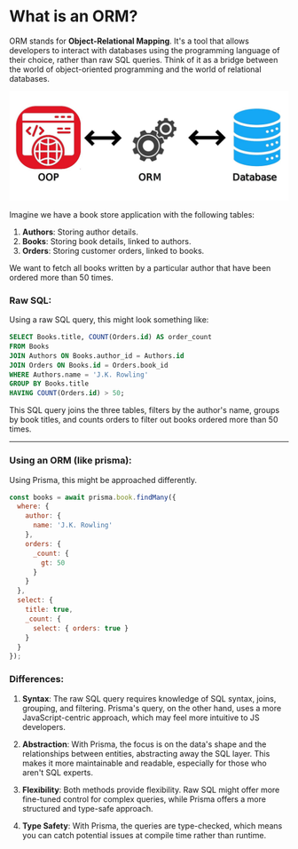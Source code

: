 # What is an ORM?

ORM stands for **Object-Relational Mapping**. It's a tool that allows developers to interact with databases using the programming language of their choice, rather than raw SQL queries. Think of it as a bridge between the world of object-oriented programming and the world of relational databases.

![orm-example](../../images/sql-orm.jpeg)

Imagine we have a book store application with the following tables:

1. **Authors**: Storing author details.
2. **Books**: Storing book details, linked to authors.
3. **Orders**: Storing customer orders, linked to books.

We want to fetch all books written by a particular author that have been ordered more than 50 times.

### Raw SQL:

Using a raw SQL query, this might look something like:

```sql
SELECT Books.title, COUNT(Orders.id) AS order_count 
FROM Books
JOIN Authors ON Books.author_id = Authors.id
JOIN Orders ON Books.id = Orders.book_id
WHERE Authors.name = 'J.K. Rowling'
GROUP BY Books.title
HAVING COUNT(Orders.id) > 50;
```

This SQL query joins the three tables, filters by the author's name, groups by book titles, and counts orders to filter out books ordered more than 50 times.

---

### Using an ORM (like prisma):

Using Prisma, this might be approached differently.

```javascript
const books = await prisma.book.findMany({
  where: {
    author: {
      name: 'J.K. Rowling'
    },
    orders: {
      _count: {
        gt: 50
      }
    }
  },
  select: {
    title: true,
    _count: {
      select: { orders: true }
    }
  }
});
```

### Differences:

1. **Syntax**: The raw SQL query requires knowledge of SQL syntax, joins, grouping, and filtering. Prisma's query, on the other hand, uses a more JavaScript-centric approach, which may feel more intuitive to JS developers.

2. **Abstraction**: With Prisma, the focus is on the data's shape and the relationships between entities, abstracting away the SQL layer. This makes it more maintainable and readable, especially for those who aren't SQL experts.

3. **Flexibility**: Both methods provide flexibility. Raw SQL might offer more fine-tuned control for complex queries, while Prisma offers a more structured and type-safe approach.

4. **Type Safety**: With Prisma, the queries are type-checked, which means you can catch potential issues at compile time rather than runtime.
